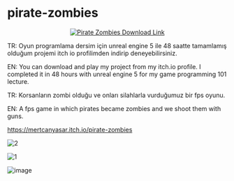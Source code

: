 # pirate-zombies

<p align="center">
  <a href="https://mertcanyasar.itch.io/pirate-zombies" target="_blank">
    <img src="https://github.com/user-attachments/assets/ca947435-5d1e-44e3-b3be-f65745cb33d8" alt="Pirate Zombies Download Link"></img>
  </a>
</p>
TR: Oyun programlama dersim için unreal engine 5 ile 48 saatte tamamlamış olduğum projemi itch io profilimden indirip deneyebilirsiniz.

EN: You can download and play my project from my itch.io profile. I completed it in 48 hours with unreal engine 5 for my game programming 101 lecture. 

TR: Korsanların zombi olduğu ve onları silahlarla vurduğumuz bir fps oyunu.

EN: A fps game in which pirates became zombies and we shoot them with guns.

https://mertcanyasar.itch.io/pirate-zombies 

![2](https://github.com/user-attachments/assets/f885a1ec-20d1-4016-84c7-4ed451ab3bc7)

![1](https://github.com/user-attachments/assets/e05e44b7-1b25-4c37-ae61-9c817340d489)

![image](https://github.com/user-attachments/assets/59130ff2-cb19-415b-9e59-1b97186a5b2c)
